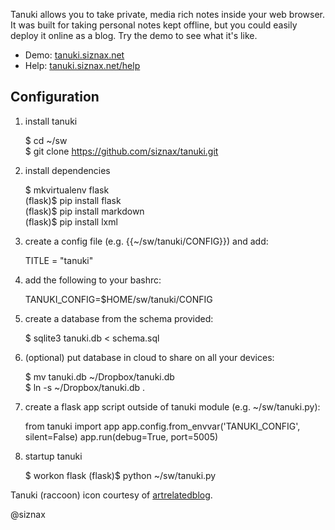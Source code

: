Tanuki allows you to take private, media rich notes inside your web
browser. It was built for taking personal notes kept offline, but you
could easily deploy it online as a blog. Try the demo to see what it's
like. 

* Demo: [tanuki.siznax.net](http://tanuki.siznax.net/)
* Help: [tanuki.siznax.net/help](http://tanuki.siznax.net/help)


## Configuration

1. install tanuki

    $ cd ~/sw   
    $ git clone https://github.com/siznax/tanuki.git

1. install dependencies

    $ mkvirtualenv flask    
    (flask)$ pip install flask    
    (flask)$ pip install markdown    
    (flask)$ pip install lxml

2. create a config file (e.g. {{~/sw/tanuki/CONFIG}}) and add:

    TITLE = "tanuki"    

3. add the following to your bashrc:

    TANUKI_CONFIG=$HOME/sw/tanuki/CONFIG

4. create a database from the schema provided:

    $ sqlite3 tanuki.db < schema.sql

5. (optional) put database in cloud to share on all your devices:

    $ mv tanuki.db ~/Dropbox/tanuki.db    
    $ ln -s ~/Dropbox/tanuki.db .

6. create a flask app script outside of tanuki module (e.g. ~/sw/tanuki.py):

    from tanuki import app
    app.config.from_envvar('TANUKI_CONFIG', silent=False)
    app.run(debug=True, port=5005)

6. startup tanuki

    $ workon flask
    (flask)$ python ~/sw/tanuki.py


Tanuki (raccoon) icon courtesy of
[artrelatedblog](http://artrelatedblog.wordpress.com/2012/08/06/new-pixel-art-avatar/).


@siznax